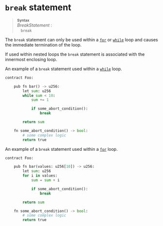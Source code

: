 # `break` statement


> **<sup>Syntax</sup>**\
> _BreakStatement_ :\
> &nbsp;&nbsp; `break`

The `break` statement can only be used within a [`for`] or [`while`] loop and causes the immediate termination of the loop.

If used within nested loops the `break` statement is associated with the innermost enclosing loop.

An example of a `break` statement used within a [`while`] loop.

```python
contract Foo:

    pub fn bar() -> u256:
        let sum: u256
        while sum < 10:
            sum += 1

            if some_abort_condition():
                break

        return sum

    fn some_abort_condition() -> bool:
        # some complex logic
        return true
```

An example of a `break` statement used within a [`for`] loop.

```python
contract Foo:

    pub fn bar(values: u256[10]) -> u256:
        let sum: u256
        for i in values:
            sum = sum + i

            if some_abort_condition():
                break

        return sum

    fn some_abort_condition() -> bool:
        # some complex logic
        return true
```

[`for`]: statement_for.md
[`while`]: statement_while.md